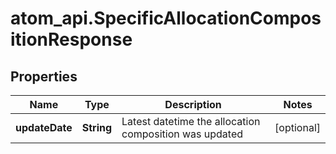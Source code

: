 # atom_api.SpecificAllocationCompositionResponse

## Properties
Name | Type | Description | Notes
------------ | ------------- | ------------- | -------------
**updateDate** | **String** | Latest datetime the allocation composition was updated | [optional] 


